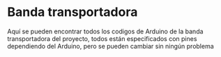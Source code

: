 # Banda transportadora
Aquí se pueden encontrar todos los codigos de Arduino de la banda transportadora del proyecto, todos están especificados con pines dependiendo del Arduino, pero se pueden cambiar sin ningún problema
